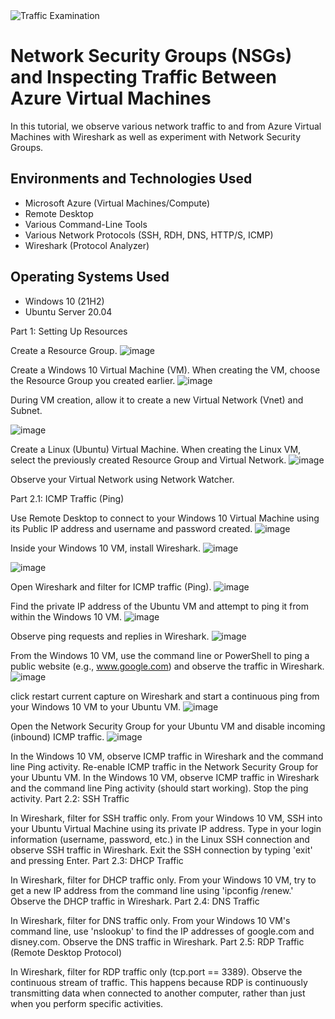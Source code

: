 
<img src="https://i.imgur.com/Ua7udoS.png" alt="Traffic Examination"/>
</p>

<h1>Network Security Groups (NSGs) and Inspecting Traffic Between Azure Virtual Machines</h1>
In this tutorial, we observe various network traffic to and from Azure Virtual Machines with Wireshark as well as experiment with Network Security Groups. <br />


<h2>Environments and Technologies Used</h2>

- Microsoft Azure (Virtual Machines/Compute)
- Remote Desktop
- Various Command-Line Tools
- Various Network Protocols (SSH, RDH, DNS, HTTP/S, ICMP)
- Wireshark (Protocol Analyzer)

<h2>Operating Systems Used </h2>

- Windows 10 (21H2)
- Ubuntu Server 20.04


Part 1: Setting Up Resources

Create a Resource Group.
![image](https://github.com/crisflory/azure-network-protocols/assets/147748310/c8a323e5-5e42-411f-9ba9-15a7bab08bb6)

Create a Windows 10 Virtual Machine (VM).
When creating the VM, choose the Resource Group you created earlier.
![image](https://github.com/crisflory/azure-network-protocols/assets/147748310/56ed1260-a2b3-4ad8-90b6-377787a4d0fe)

During VM creation, allow it to create a new Virtual Network (Vnet) and Subnet.

![image](https://github.com/crisflory/azure-network-protocols/assets/147748310/5f8b8492-25b6-4451-a513-c43a658413dd)


Create a Linux (Ubuntu) Virtual Machine.
When creating the Linux VM, select the previously created Resource Group and Virtual Network.
![image](https://github.com/crisflory/azure-network-protocols/assets/147748310/6da2e4e5-a4e0-4cd9-9513-814ba3393f60)

Observe your Virtual Network using Network Watcher.



Part 2.1: ICMP Traffic (Ping)

Use Remote Desktop to connect to your Windows 10 Virtual Machine using its Public IP address and username and password created.
![image](https://github.com/crisflory/azure-network-protocols/assets/147748310/3110b855-4584-4d18-8143-64c60d9ed1fa)

Inside your Windows 10 VM, install Wireshark.
![image](https://github.com/crisflory/azure-network-protocols/assets/147748310/cd1f49f5-3bdd-41d7-abba-25b3b62fa3c9)

![image](https://github.com/crisflory/azure-network-protocols/assets/147748310/22e913aa-1995-4e30-bee9-03ed67a06376)

Open Wireshark and filter for ICMP traffic (Ping).
![image](https://github.com/crisflory/azure-network-protocols/assets/147748310/fda5dd53-1319-4886-8ea4-a57afa708e04)

Find the private IP address of the Ubuntu VM and attempt to ping it from within the Windows 10 VM.
![image](https://github.com/crisflory/azure-network-protocols/assets/147748310/bb58648b-0f93-4999-97ae-bbb6d514f609)

Observe ping requests and replies in Wireshark.
![image](https://github.com/crisflory/azure-network-protocols/assets/147748310/112c8171-cd99-41c6-ae3e-8563ba2b1c52)

From the Windows 10 VM, use the command line or PowerShell to ping a public website (e.g., www.google.com) and observe the traffic in Wireshark.
![image](https://github.com/crisflory/azure-network-protocols/assets/147748310/db618cb2-6ef5-4354-9295-1865a6049a58)

click restart current capture on Wireshark and start a continuous ping from your Windows 10 VM to your Ubuntu VM.
![image](https://github.com/crisflory/azure-network-protocols/assets/147748310/c82e4067-ef29-4130-8996-9965cd3e7c23)

Open the Network Security Group for your Ubuntu VM and disable incoming (inbound) ICMP traffic.
![image](https://github.com/crisflory/azure-network-protocols/assets/147748310/815b3ee6-43e4-43bd-a394-1f3f39f917db)

In the Windows 10 VM, observe ICMP traffic in Wireshark and the command line Ping activity.
Re-enable ICMP traffic in the Network Security Group for your Ubuntu VM.
In the Windows 10 VM, observe ICMP traffic in Wireshark and the command line Ping activity (should start working).
Stop the ping activity.
Part 2.2: SSH Traffic

In Wireshark, filter for SSH traffic only.
From your Windows 10 VM, SSH into your Ubuntu Virtual Machine using its private IP address.
Type in your login information (username, password, etc.) in the Linux SSH connection and observe SSH traffic in Wireshark.
Exit the SSH connection by typing 'exit' and pressing Enter.
Part 2.3: DHCP Traffic

In Wireshark, filter for DHCP traffic only.
From your Windows 10 VM, try to get a new IP address from the command line using 'ipconfig /renew.'
Observe the DHCP traffic in Wireshark.
Part 2.4: DNS Traffic

In Wireshark, filter for DNS traffic only.
From your Windows 10 VM's command line, use 'nslookup' to find the IP addresses of google.com and disney.com.
Observe the DNS traffic in Wireshark.
Part 2.5: RDP Traffic (Remote Desktop Protocol)

In Wireshark, filter for RDP traffic only (tcp.port == 3389).
Observe the continuous stream of traffic. This happens because RDP is continuously transmitting data when connected to another computer, rather than just when you perform specific activities.
